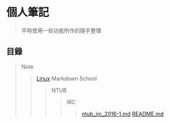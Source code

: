 # 個人筆記

> 平時使用一些功能所作的隨手整理

## 目錄

> Note
>> [Linux](./Linux)
>> Markdown
>> School
>>> NTUB
>>>> IRC
>>>>> [ntub_irc_2016-1.md](./School/NTUB/IRC/ntub_irc_2016-1.md)
>> [README.md](./README.md)
